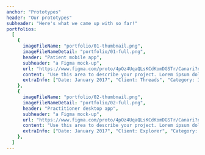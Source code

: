 ```yaml
---
anchor: "Prototypes"
header: "Our prototypes"
subheader: "Here's what we came up with so far!"
portfolios:
  [
    {
      imageFileName: "portfolio/01-thumbnail.png",
      imageFileNameDetail: "portfolio/01-full.png",
      header: "Patient mobile app",
      subheader: "a Figma mock-up",
      url: "https://www.figma.com/proto/4pOz4UqaQLsKCdKomDGSTr/Canari?node-id=64%3A4&scaling=scale-down",
      content: "Use this area to describe your project. Lorem ipsum dolor sit amet, consectetur adipisicing elit. Est blanditiis dolorem culpa incidunt minus dignissimos deserunt repellat aperiam quasi sunt officia expedita beatae cupiditate, maiores repudiandae, nostrum, reiciendis facere nemo!",
      extraInfo: ["Date: January 2017", "Client: Threads", "Category: Illustration"],
    },
    {
      imageFileName: "portfolio/02-thumbnail.png",
      imageFileNameDetail: "portfolio/02-full.png",
      header: "Practitioner desktop app",
      subheader: "a Figma mock-up",
      url: "https://www.figma.com/proto/4pOz4UqaQLsKCdKomDGSTr/Canari?node-id=76%3A2&scaling=contain",
      content: "Use this area to describe your project. Lorem ipsum dolor sit amet, consectetur adipisicing elit. Est blanditiis dolorem culpa incidunt minus dignissimos deserunt repellat aperiam quasi sunt officia expedita beatae cupiditate, maiores repudiandae, nostrum, reiciendis facere nemo!",
      extraInfo: ["Date: January 2017", "Client: Explorer", "Category: Graphic Design"],
    },
  ]
---
```

